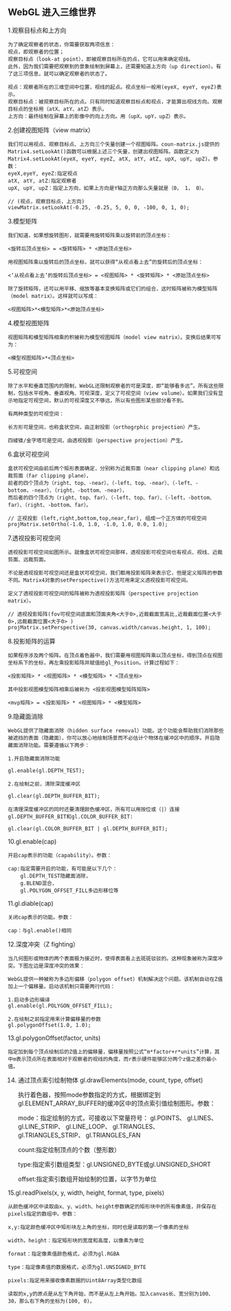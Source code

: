 ## WebGL 进入三维世界
1.观察目标点和上方向

    为了确定观察者的状态，你需要获取两项信息：
    视点，即观察者的位置；
    观察目标点（look-at point），即被观察目标所在的点，它可以用来确定视线。
    此外，因为我们需要把观察到的景象绘制到屏幕上，还需要知道上方向（up direction）。有了这三项信息，就可以确定观察者的状态了。

    视点：观察者所在的三维空间中位置，视线的起点。视点坐标一般用(eyeX, eyeY, eyeZ)表示。
    观察目标点：被观察目标所在的点。只有同时知道观察目标点和视点，才能算出视线方向。观察目标点的坐标用（atX、atY、atZ）表示。
    上方向：最终绘制在屏幕上的影像中的向上方向。用（upX，upY，upZ）表示。

2.创建视图矩阵（view matrix）

    我们可以用视点、观察目标点、上方向三个矢量创建一个视图矩阵。coun-matrix.js提供的Matrix4.setLookAt()函数可以根据上述三个矢量，创建出视图矩阵。函数定义为Matrix4.setLookAt(eyeX, eyeY, eyeZ, atX, atY, atZ, upX, upY, upZ)。参数：
    eyeX,eyeY, eyeZ:指定视点
    atX, atY, atZ:指定观察者
    upX, upY, upZ：指定上方向，如果上方向是Y轴正方向那么矢量就是（0， 1， 0）。

    // (视点，观察目标点，上方向)
    viewMatrix.setLookAt(-0.25, -0.25, 5, 0, 0, -100, 0, 1, 0);

3.模型矩阵

    我们知道，如果想旋转图形，就需要用旋转矩阵乘以旋转前的顶点坐标：
    
    <旋转后顶点坐标> = <旋转矩阵> * <原始顶点坐标>

    用视图矩阵乘以旋转后的顶点坐标，就可以获得“从视点看上去”的旋转后的顶点坐标：

    <‘从视点看上去’的旋转后顶点坐标> = <视图矩阵> * <旋转矩阵> * <原始顶点坐标>

    除了旋转矩阵，还可以用平移、缩放等基本变换矩阵或它们的组合，这时矩阵被称为模型矩阵（model matrix）。这样就可以写成：

    <视图矩阵>*<模型矩阵>*<原始顶点坐标>

4.模型视图矩阵

    视图矩阵和模型矩阵相乘的积被称为模型视图矩阵（model view matrix）。变换后结果可写为：

    <模型视图矩阵>*<顶点坐标>

5.可视空间

    除了水平和垂直范围内的限制，WebGL还限制观察者的可是深度，即“能够看多远”。所有这些限制，包括水平视角、垂直视角、可视深度，定义了可视空间（view volume）。如果我们没有显示地指定可视空间，默认的可视深度又不够远，所以有些图形某些部分看不到。

    有两种类型的可视空间：

    长方形可是空间，也称盒状空间，由正射投影（orthogrphic projection）产生。

    四棱锥/金字塔可是空间，由透视投影（perspective projection）产生。

6.盒状可视空间

    盒状可视空间由前后两个矩形表面确定，分别称为近裁剪面（near clipping plane）和远裁剪面（far clipping plane），
    前者的四个顶点为（right、top、-near）、（-left、top、-near）、（-left、-bottom，-near）、（right、-bottom、-near），
    而后者的四个顶点为（right、top、far）、（-left、top、far）、（-left，-bottom、far）、（right、-bottom、far）。
    
    // 正视投影 (left,right,bottom,top,near,far), 组成一个正方体的可视空间 
    projMatrix.setOrtho(-1.0, 1.0, -1.0, 1.0, 0.0, 1.0);

7.透视投影可视空间

    透视投影可视空间如图所示。就像盒状可视空间那样，透视投影可视空间也有视点、视线、近裁剪面、远裁剪面。

    不论是透视投影可视空间还是盒状可视空间，我们都用投影矩阵来表示它，但是定义矩阵的参数不同。Matrix4对象的setPerspective()方法可用来定义透视投影可视空间。

    定义了透视投影可视空间的矩阵被称为透视投影矩阵（perspective projection matrix）。

    // 透视投影矩阵(fov可视空间底面和顶面夹角<大于0>,近裁截面宽高比,近裁截面位置<大于0>,远裁截面位置<大于0> )
    projMatrix.setPerspective(30, canvas.width/canvas.height, 1, 100);

8.投影矩阵的运算

    如果程序涉及两个矩阵。在顶点着色器中，我们需要用视图矩阵乘以顶点坐标，得到顶点在视图坐标系下的坐标，再左乘投影矩阵并赋值给gl_Position。计算过程如下：

    <投影矩阵> * <视图矩阵> * <模型矩阵> * <顶点坐标>

    其中投影视图模型矩阵相乘后被称为 <投影视图模型矩阵矩阵>
    
    <mvp矩阵> = <投影矩阵> * <视图矩阵> * <模型矩阵>

9.隐藏面消除

    WebGL提供了隐藏面消除（hidden surface removal）功能。这个功能会帮助我们消除那些被遮挡的表面（隐藏面），你可以放心地绘制场景而不必估计个物体在缓冲区中的顺序。开启隐藏面消除功能。需要遵循以下两步：

    1.开启隐藏面消除功能

    gl.enable(gl.DEPTH_TEST);

    2.在绘制之前，清除深度缓冲区

    gl.clear(gl.DEPTH_BUFFER_BIT);

    在清理深度缓冲区的同时还要清理颜色缓冲区，所有可以用按位或（|）连接gl.DEPTH_BUFFER_BIT和gl.COLOR_BUFFER_BIT:

    gl.clear(gl.COLOR_BUFFER_BIT | gl.DEPTH_BUFFER_BIT);

10.gl.enable(cap)

    开启cap表示的功能（capability）。参数：

    cap:指定需要开启的功能，有可能是以下几个：
        gl.DEPTH_TEST隐藏面消除，
        g.BLEND混合，
        gl.POLYGON_OFFSET_FILL多边形移位等

11.gl.diable(cap)

    关闭cap表示的功能。参数：

    cap：与gl.enable()相同

12.深度冲突（Z fighting）

    当几何图形或物体的两个表面极为接近时，使得表面看上去斑斑驳驳的。这种现象被称为深度冲突。下图左边是深度冲突的效果：

    WebGL提供一种被称为多边形偏移（polygon offset）机制解决这个问题。该机制自动在Z值加上一个偏移量。启动该机制只需要两行代码：

    1.启动多边形编译
    gl.enable(gl.POLYGON_OFFSET_FILL);

    2.在绘制之前指定用来计算偏移量的参数
    gl.polygonOffset(1.0, 1.0);

13.gl.polygonOffset(factor, units)

    指定加到每个顶点绘制后的Z值上的偏移量，偏移量按照公式“m*factor+r*units”计算，其中m表示顶点所在表面相对于观察者的视线的角度，而r表示硬件能够区分两个z值之差的最小值。

14. 通过顶点索引绘制物体 gl.drawElements(mode, count, type, offset)

    执行着色器，按照mode参数指定的方式，根据绑定到gl.ELEMENT_ARRAY_BUFFER的缓冲区中的顶点索引值绘制图形。参数：

    mode：指定绘制的方式，可接收以下常量符号：
        gl.POINTS、
        gl.LINES、
        gl.LINE_STRIP、
        gl.LINE_LOOP、
        gl.TRIANGLES、
        gl.TRIANGLES_STRIP、
        gl.TRIANGLES_FAN

    count:指定绘制顶点的个数（整形数）

    type:指定索引数组类型：gl.UNSIGNED_BYTE或gl.UNSIGNED_SHORT

    offset:指定索引数组开始绘制的位置，以字节为单位

15.gl.readPixels(x, y, width, height, format, type, pixels)

    从颜色缓冲区中读取由x、y、width、height参数确定的矩形块中的所有像素值，并保存在pixels指定的数组中。参数：

    x,y:指定颜色缓冲区中矩形块左上角的坐标，同时也是读取的第一个像素的坐标

    width，height：指定矩形块的宽度和高度，以像素为单位

    format：指定像素值颜色格式，必须为gl.RGBA

    type：指定像素值的数据格式，必须为gl.UNSIGNED_BYTE

    pixels:指定用来接收像素数据的Uint8Array类型化数组

    读取的x,y的原点是从左下角开始，而不是从左上角开始。加入canvas长、宽分别为100、30，那么右下角的坐标为(100, 0)。

